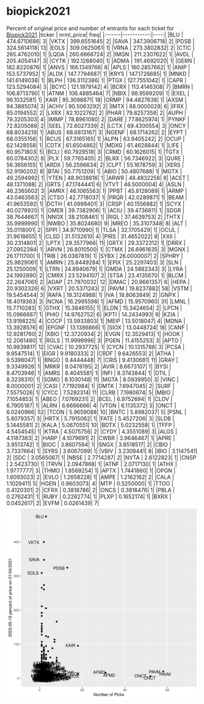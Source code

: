 # biopick2021
Percent of original price and number of entrants for each ticket for [Biopick2021](https://twitter.com/hashtag/Biopick2021)
|ticker |  nrml_price| freq|
|:------|-----------:|----:|
|BLU    | 474.6710686|    3|
|VKTX   | 399.6551645|    2|
|SAVA   | 347.3906718|    2|
|PDSB   | 324.5614118|   13|
|EOLS   | 309.0625061|    1|
|VRNA   | 273.3802832|    2|
|CTIC   | 265.4762010|    1|
|LQDA   | 260.6666724|    2|
|IMGN   | 211.2307622|    1|
|AVDL   | 205.4054147|    3|
|CYTK   | 192.1268040|    1|
|ADMA   | 191.4692020|    1|
|GERN   | 182.8220876|    1|
|ANVS   | 166.1349766|    8|
|APLS   | 160.2857662|    1|
|ANIP   | 153.5737952|    1|
|ALDX   | 147.7794687|    1|
|KRYS   | 147.1726685|    1|
|MNKD   | 141.6149038|    1|
|BLPH   | 136.3112386|    1|
|PTGX   | 127.7551042|    1|
|CAPR   | 123.5294084|    3|
|BCYC   | 121.1979142|    4|
|BCRX   | 113.4146308|    7|
|BMRN   | 106.8713790|    1|
|ATNM   | 106.4885464|    7|
|NBIX   |  98.9569209|    1|
|EXEL   |  96.1032581|    1|
|XAIR   |  95.3098871|   18|
|ORMP   |  94.4827638|    1|
|AXSM   |  94.3885074|    3|
|ACHV   |  90.5063292|    2|
|IMTX   |  88.0000028|    6|
|IFRX   |  85.0194552|    2|
|LXRX   |  82.1022762|    2|
|PHAR   |  79.8257358|    2|
|AUPH   |  79.3205303|    4|
|IMMP   |  78.8961080|    2|
|DARE   |  77.8625974|    1|
|PYNKF  |  72.8205088|    2|
|SEEL   |  72.6027339|    2|
|LCTX   |  69.4300554|    3|
|ONCY   |  68.8034219|    1|
|ABUS   |  68.6813167|    3|
|NGENF  |  68.1714262|    2|
|EYPT   |  68.0355156|    1|
|RCUS   |  67.3165165|    1|
|ALPN   |  63.9405242|    2|
|OCUP   |  62.1428558|    1|
|CDTX   |  61.6504862|    1|
|MDXG   |  61.4628844|    1|
|LIFE   |  60.9571803|    5|
|BCLI   |  60.7929518|    3|
|CRMD   |  60.1626015|    1|
|TGTX   |  60.0784302|    8|
|PLX    |  59.7765405|    2|
|BLRX   |  56.7346922|    3|
|QURE   |  56.3656155|    1|
|ARDX   |  56.2596634|    2|
|CLPT   |  55.1678759|    3|
|XERS   |  52.9190202|    8|
|BTAI   |  50.7751209|    1|
|ABIO   |  50.4807688|    1|
|MGTX   |  49.2594992|    1|
|YTEN   |  48.9038816|    1|
|ARWR   |  48.4832258|    8|
|ACET   |  48.1371088|    2|
|GRTS   |  47.1744441|    6|
|VTVT   |  46.5000004|    4|
|ASLN   |  46.2365602|    3|
|AMRX   |  46.1065563|    1|
|PPBT   |  45.8128089|    1|
|ARMP   |  43.0463563|    2|
|CTSO   |  42.7718037|    1|
|PRQR   |  42.0289871|    1|
|BEAM   |  41.9653592|    1|
|DCTH   |  41.0999401|    3|
|CRSP   |  40.1556882|    1|
|SCYX   |  40.0278920|    1|
|OMER   |  39.7382906|    1|
|ACIU   |  39.4736811|    1|
|SDGR   |  38.7644667|    1|
|NNOX   |  38.2108461|    1|
|RIGL   |  37.4639753|    2|
|THTX   |  35.9999990|    1|
|NWBO   |  35.8024680|    9|
|MREO   |  35.3107348|    8|
|ALT    |  35.0118001|    2|
|SPPI   |  34.9710990|    1|
|TLSA   |  32.1705429|    1|
|OCUL   |  31.9618655|    1|
|CLSD   |  31.5132610|    4|
|PIRS   |  31.4652022|    8|
|XXII   |  30.2314801|    2|
|LPTX   |  29.3577966|   11|
|GRTX   |  29.3372312|    1|
|DRRX   |  27.0952384|    1|
|ARVN   |  26.8010500|    1|
|CTMX   |  26.6961635|    3|
|MGNX   |  26.1711700|    1|
|TRIB   |  26.0387819|    1|
|SYBX   |  26.0000007|    2|
|SPHRY  |  25.9829061|    1|
|AMRN   |  25.8449284|    1|
|EPIX   |  25.2297403|    3|
|SLN    |  25.1250009|    1|
|LTRN   |  24.8940679|    1|
|GMDA   |  24.5882343|    3|
|LYRA   |  24.1992890|    2|
|CMRX   |  23.5294107|    2|
|STSA   |  23.4135670|    1|
|BLCM   |  22.2647061|    2|
|ADAP   |  21.7970032|   12|
|DMAC   |  20.9661357|    6|
|HEPA   |  20.9302326|    6|
|VXRT   |  20.5371243|    2|
|PAVM   |  19.8237882|   58|
|VSTM   |  19.5454544|    3|
|RAFA   |  19.3124988|    1|
|IVA    |  18.8063849|    2|
|GNPX   |  18.4019363|    3|
|NCNA   |  16.2995598|    1|
|AFMD   |  15.9570960|   31|
|LMNL   |  15.7710283|    1|
|GTHX   |  15.3846155|    1|
|ELDN   |  15.3424654|    2|
|LPCN   |  15.0966687|    1|
|PHIO   |  14.9762752|    6|
|KPTI   |  14.2434993|    9|
|KZIA   |  13.9198225|    4|
|COCP   |  13.5933803|    1|
|MEIP   |  13.5018047|    4|
|MDNA   |  13.3928576|    6|
|EPGNF  |  13.1386866|    1|
|SIOX   |  13.0448724|   18|
|CANF   |  12.9281760|    2|
|XBIO   |  12.3720934|    2|
|EVGN   |  12.3529413|    1|
|HOOK   |  12.2061480|    1|
|RGLS   |  11.9999996|    3|
|PGEN   |  11.4155253|    3|
|APTO   |  10.9839817|   12|
|CVAC   |  10.2937725|    1|
|CYCN   |  10.1315788|    3|
|PCSA   |   9.9547514|    1|
|EIGR   |   9.9180333|    2|
|CRDF   |   9.6426553|    2|
|ATHA   |   9.5398047|    1|
|BNGO   |   9.4444448|    7|
|CRIS   |   9.4130681|   11|
|GRAY   |   9.3349926|    1|
|MRKR   |   9.0476195|    2|
|AVIR   |   8.6673107|    1|
|BYSI   |   8.4703946|    1|
|AMRS   |   8.4045581|    1|
|INFI   |   8.3743844|    1|
|DTIL   |   8.3238310|    1|
|SGMO   |   8.1030148|   11|
|MGTA   |   8.0939950|    3|
|VINC   |   8.0000001|    2|
|CASI   |   7.7192984|    1|
|DMTK   |   7.6947045|    2|
|SURF   |   7.5575026|    1|
|CYCC   |   7.5282314|   11|
|CLRB   |   7.1980674|    5|
|MBIO   |   7.1054853|    1|
|ABEO   |   7.0769231|    2|
|BCEL   |   6.9752694|    1|
|CLOV   |   6.7905187|    1|
|ALRN   |   6.6666666|    4|
|VTGN   |   6.1135372|    3|
|ONCT   |   6.0240966|   52|
|TCON   |   5.9659088|   10|
|BNTC   |   5.8982037|    5|
|PSNL   |   5.8079357|    3|
|HRTX   |   5.7915062|    1|
|FATE   |   5.4527206|    3|
|SLDB   |   5.1445581|    2|
|KALA   |   5.0670551|   10|
|BDTX   |   5.0232558|    1|
|TFFP   |   4.5454545|    1|
|KTRA   |   4.5075756|    2|
|CYDY   |   4.3551089|    3|
|ALGS   |   4.1187383|    2|
|HARP   |   4.1079691|    2|
|CWBR   |   3.9646467|    1|
|APRE   |   3.9513742|    1|
|BIOC   |   3.8607594|    1|
|SNGX   |   3.8518517|    2|
|CBIO   |   3.7337664|    1|
|SYRS   |   3.6067099|    1|
|VBIV   |   3.2309441|    8|
|IBIO   |   3.1147541|    2|
|SDC    |   3.0565067|    1|
|NBSE   |   2.7714287|    2|
|NVTA   |   2.6122823|    1|
|CNSP   |   2.5423730|    1|
|TRVN   |   2.0947868|    1|
|ATNF   |   2.0717130|    1|
|ATHX   |   1.9777777|    3|
|THMO   |   1.8569254|    1|
|APTX   |   1.7441860|    1|
|OPGN   |   1.6093023|    2|
|EVLO   |   1.2658228|    1|
|AMPE   |   1.2162162|    2|
|CALA   |   1.1029411|    5|
|HGEN   |   0.9603073|    4|
|MTP    |   0.5250000|    1|
|TTOO   |   0.4120301|    2|
|CFRX   |   0.3818786|    2|
|ONCS   |   0.3818476|    1|
|PBLA   |   0.2762431|    1|
|RUBY   |   0.2262774|    1|
|PLXP   |   0.1652174|    1|
|BXRX   |   0.0452617|    2|
|EVFM   |   0.0261439|    7|
![retvspicks](biopicks.png?raw=true)
